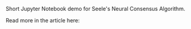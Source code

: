 Short Jupyter Notebook demo for Seele's Neural Consensus Algorithm. 

Read more in the article here: 
